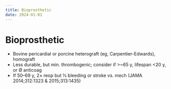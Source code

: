 ```yaml
---
title: Bioprosthetic
date: 2024-01-01
---
```

# Bioprosthetic

* Bovine pericardial or porcine heterograft (eg, Carpentier-Edwards), homograft
* Less durable, but min. thrombogenic; consider if >~65 y, lifespan <20 y, or Ø anticoag
* If 50–69 y, 2× reop but ½ bleeding or stroke vs. mech (JAMA 2014;312:1323 & 2015;313:1435)
